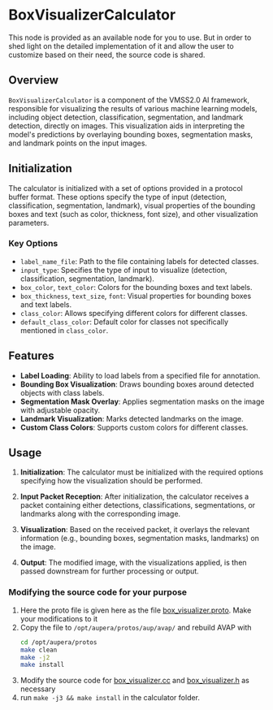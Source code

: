# BoxVisualizerCalculator 

This node is provided as an available node for you to use. But in order to shed light on the detailed implementation of it and allow the user to customize based on their need, the source code is shared.

## Overview

`BoxVisualizerCalculator` is a component of the VMSS2.0 AI framework, responsible for visualizing the results of various machine learning models, including object detection, classification, segmentation, and landmark detection, directly on images. This visualization aids in interpreting the model's predictions by overlaying bounding boxes, segmentation masks, and landmark points on the input images.

## Initialization

The calculator is initialized with a set of options provided in a protocol buffer format. These options specify the type of input (detection, classification, segmentation, landmark), visual properties of the bounding boxes and text (such as color, thickness, font size), and other visualization parameters.

### Key Options

- `label_name_file`: Path to the file containing labels for detected classes.
- `input_type`: Specifies the type of input to visualize (detection, classification, segmentation, landmark).
- `box_color`, `text_color`: Colors for the bounding boxes and text labels.
- `box_thickness`, `text_size`, `font`: Visual properties for bounding boxes and text labels.
- `class_color`: Allows specifying different colors for different classes.
- `default_class_color`: Default color for classes not specifically mentioned in `class_color`.

## Features

- **Label Loading**: Ability to load labels from a specified file for annotation.
- **Bounding Box Visualization**: Draws bounding boxes around detected objects with class labels.
- **Segmentation Mask Overlay**: Applies segmentation masks on the image with adjustable opacity.
- **Landmark Visualization**: Marks detected landmarks on the image.
- **Custom Class Colors**: Supports custom colors for different classes.

## Usage

1. **Initialization**: The calculator must be initialized with the required options specifying how the visualization should be performed.

2. **Input Packet Reception**: After initialization, the calculator receives a packet containing either detections, classifications, segmentations, or landmarks along with the corresponding image.

3. **Visualization**: Based on the received packet, it overlays the relevant information (e.g., bounding boxes, segmentation masks, landmarks) on the image.

4. **Output**: The modified image, with the visualizations applied, is then passed downstream for further processing or output.

### Modifying the source code for your purpose

1. Here the proto file is given here as the file [box_visualizer.proto](box_visualizer.proto). Make your modifications to it
2. Copy the file to `/opt/aupera/protos/aup/avap/` and rebuild AVAP with 
    ```bash
    cd /opt/aupera/protos
    make clean
    make -j2
    make install
    ```
3. Modify the source code for [box_visualizer.cc](box_visualizer.cc) and [box_visualizer.h](box_visualizer.h) as necessary
4. run `make -j3 && make install` in the calculator folder.

